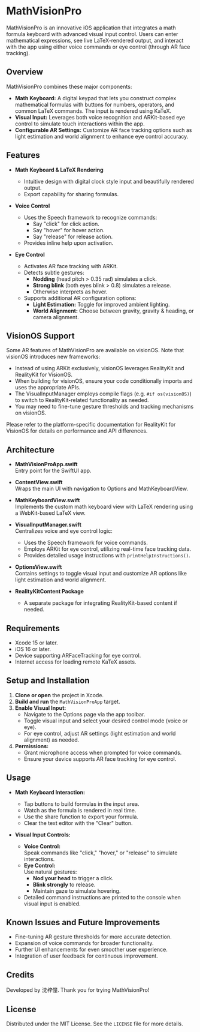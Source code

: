 # MathVisionPro

MathVisionPro is an innovative iOS application that integrates a math formula keyboard with advanced visual input control. Users can enter mathematical expressions, see live LaTeX-rendered output, and interact with the app using either voice commands or eye control (through AR face tracking).

## Overview

MathVisionPro combines these major components:
- **Math Keyboard:** A digital keypad that lets you construct complex mathematical formulas with buttons for numbers, operators, and common LaTeX commands. The input is rendered using KaTeX.
- **Visual Input:** Leverages both voice recognition and ARKit-based eye control to simulate touch interactions within the app.
- **Configurable AR Settings:** Customize AR face tracking options such as light estimation and world alignment to enhance eye control accuracy.

## Features

- **Math Keyboard & LaTeX Rendering**
  - Intuitive design with digital clock style input and beautifully rendered output.
  - Export capability for sharing formulas.
  
- **Voice Control**
  - Uses the Speech framework to recognize commands:
    - Say "click" for click action.
    - Say "hover" for hover action.
    - Say "release" for release action.
  - Provides inline help upon activation.

- **Eye Control**
  - Activates AR face tracking with ARKit.
  - Detects subtle gestures:
    - **Nodding** (head pitch > 0.35 rad) simulates a click.
    - **Strong blink** (both eyes blink > 0.8) simulates a release.
    - Otherwise interprets as hover.
  - Supports additional AR configuration options:
    - **Light Estimation:** Toggle for improved ambient lighting.
    - **World Alignment:** Choose between gravity, gravity & heading, or camera alignment.

## VisionOS Support

Some AR features of MathVisionPro are available on visionOS. Note that visionOS introduces new frameworks:
- Instead of using ARKit exclusively, visionOS leverages RealityKit and RealityKit for VisionOS.
- When building for visionOS, ensure your code conditionally imports and uses the appropriate APIs.
- The VisualInputManager employs compile flags (e.g. `#if os(visionOS)`) to switch to RealityKit-related functionality as needed.
- You may need to fine-tune gesture thresholds and tracking mechanisms on visionOS.

Please refer to the platform-specific documentation for RealityKit for VisionOS for details on performance and API differences.

## Architecture

- **MathVisionProApp.swift**  
  Entry point for the SwiftUI app.

- **ContentView.swift**  
  Wraps the main UI with navigation to Options and MathKeyboardView.

- **MathKeyboardView.swift**  
  Implements the custom math keyboard view with LaTeX rendering using a WebKit-based LaTeX view.

- **VisualInputManager.swift**  
  Centralizes voice and eye control logic:
  - Uses the Speech framework for voice commands.
  - Employs ARKit for eye control, utilizing real-time face tracking data.
  - Provides detailed usage instructions with `printHelpInstructions()`.

- **OptionsView.swift**  
  Contains settings to toggle visual input and customize AR options like light estimation and world alignment.

- **RealityKitContent Package**
  - A separate package for integrating RealityKit-based content if needed.

## Requirements

- Xcode 15 or later.
- iOS 16 or later.
- Device supporting ARFaceTracking for eye control.
- Internet access for loading remote KaTeX assets.

## Setup and Installation

1. **Clone or open** the project in Xcode.
2. **Build and run** the `MathVisionProApp` target.
3. **Enable Visual Input:**  
   - Navigate to the Options page via the app toolbar.  
   - Toggle visual input and select your desired control mode (voice or eye).
   - For eye control, adjust AR settings (light estimation and world alignment) as needed.
4. **Permissions:**  
   - Grant microphone access when prompted for voice commands.
   - Ensure your device supports AR face tracking for eye control.

## Usage

- **Math Keyboard Interaction:**
  - Tap buttons to build formulas in the input area.
  - Watch as the formula is rendered in real time.
  - Use the share function to export your formula.
  - Clear the text editor with the "Clear" button.

- **Visual Input Controls:**
  - **Voice Control:**  
    Speak commands like "click," "hover," or "release" to simulate interactions.
  - **Eye Control:**  
    Use natural gestures:
      - **Nod your head** to trigger a click.
      - **Blink strongly** to release.
      - Maintain gaze to simulate hovering.
  - Detailed command instructions are printed to the console when visual input is enabled.

## Known Issues and Future Improvements

- Fine-tuning AR gesture thresholds for more accurate detection.
- Expansion of voice commands for broader functionality.
- Further UI enhancements for even smoother user experience.
- Integration of user feedback for continuous improvement.

## Credits

Developed by 沈梓僮. Thank you for trying MathVisionPro!

## License

Distributed under the MIT License. See the `LICENSE` file for more details.
